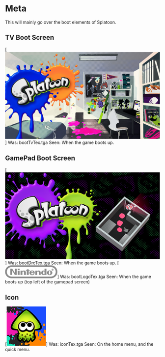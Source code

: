 # Meta
This will mainly go over the boot elements of Splatoon.

## TV Boot Screen
[![TVBootScreen](https://github.com/Delus1onL/Images/blob/main/TVBootScreen.png)]
Was: bootTvTex.tga
Seen: When the game boots up.

## GamePad Boot Screen
[![GamePadBootScreen](https://github.com/Delus1onL/Images/blob/main/GamePadBootScreen.png)]
Was: bootDrcTex.tga
Seen: When the game boots up.
[![NinTag](https://github.com/Delus1onL/Images/blob/main/NintendoBootScreenTag.png)]
Was: bootLogoTex.tga
Seen: When the game boots up (top left of the gamepad screen)

## Icon
[![Icon](https://github.com/Delus1onL/Images/blob/main/HomeMenuIcon.png)]
Was: iconTex.tga
Seen: On the home menu, and the quick menu.
